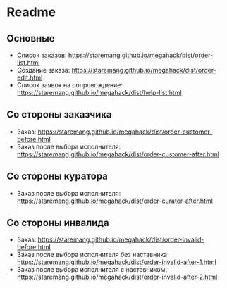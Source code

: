 # Readme

## Основные
- Список заказов: https://staremang.github.io/megahack/dist/order-list.html
- Создание заказа: https://staremang.github.io/megahack/dist/order-edit.html
- Список заявок на сопровождение: https://staremang.github.io/megahack/dist/help-list.html

## Со стороны заказчика
- Заказ: https://staremang.github.io/megahack/dist/order-customer-before.html
- Заказ после выбора исполнителя: https://staremang.github.io/megahack/dist/order-customer-after.html

## Со стороны куратора
- Заказ после выбора исполнителя: https://staremang.github.io/megahack/dist/order-curator-after.html

## Со стороны инвалида
- Заказ: https://staremang.github.io/megahack/dist/order-invalid-before.html
- Заказ после выбора исполнителя без наставника: https://staremang.github.io/megahack/dist/order-invalid-after-1.html
- Заказ после выбора исполнителя с наставником: https://staremang.github.io/megahack/dist/order-invalid-after-2.html
